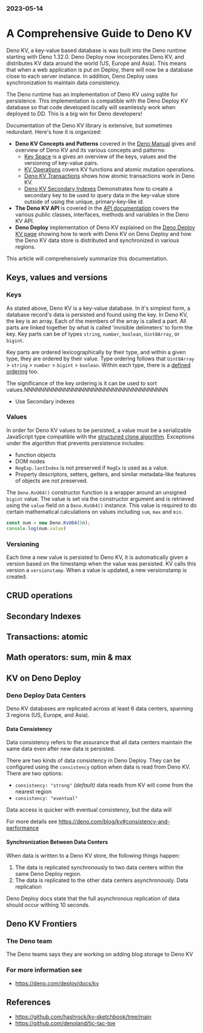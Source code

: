 ### 2023-05-14

# A Comprehensive Guide to Deno KV

Deno KV, a key-value based database is was built into the Deno runtime starting with Deno 1.32.0. Deno Deploy now incorporates Deno KV, and distributes KV data around the world (US, Europe and Asia). This means that when a web application is put on Deploy, there will now be a database close to each server instance. In addition, Deno Deploy uses synchronization to maintain data consistency.

The Deno runtime has an implementation of Deno KV using sqlite for persistence. This implementation is compatible with the Deno Deploy KV database so that code developed locally will seamlessly work when deployed to DD. This is a big win for Deno developers!

Documentation of the Deno KV library is extensive, but sometimes redundant. Here's how it is organized:
- **Deno KV Concepts and Patterns** covered in the [Deno Manual](https://deno.com/manual@v1.33.1/runtime/kv) gives and overview of Deno KV and its various concepts and patterns:
  - [Key Space](https://deno.com/manual@main/runtime/kv/key_space) is a gives an overview of the keys, values and the versioning of key-value pairs.
  - [KV Operations](https://deno.com/manual@main/runtime/kv/operations) covers KV functions and atomic mutation operations.
  - [Deno KV Transactions](https://deno.com/manual@main/runtime/kv/transactions) shows how atomic transactions work in Deno KV.
  - [Deno KV Secondary Indexes](https://deno.com/manual@main/runtime/kv/secondary_indexes) Demonstrates how to create a secondary key to be used to query data in the key-value store outside of using the unique, primary-key-like id.
- **The Deno KV API** is covered in the [API documentation](https://deno.land/api@v1.33.1?unstable=&s=Deno.Kv) covers the various public classes, interfaces, methods and variables in the Deno KV API.
- **Deno Deploy** implementation of Deno KV explained on the [Deno Deploy KV page](https://deno.com/deploy/docs/kv) showing how to work with Deno KV on Deno Deploy and how the Deno KV data store is distributed and synchronized in various regions.

This article will comprehensively summarize this documentation.


## Keys, values and versions
### Keys
As stated above, Deno KV is a key-value database. In it's simplest form, a database record's data is persisted and found using the key. In Deno KV, the key is an array. Each of the members of the array is called a part. All parts are linked together by what is called 'invisible delimeters' to form the key. Key parts can be of types `string`, `number`, `boolean`, `Uint8Array`, or `bigint`.

Key parts are ordered lexicographically by their type, and within a given type, they are ordered by their value. Type ordering follows that `Uint8Array` > `string` > `number` > `bigint` > `boolean`. Within each type, there is a [defined ordering](https://deno.com/manual@main/runtime/kv/key_space#key-part-ordering) too.

The significance of the key ordering is it can be used to sort values.NNNNNNNNNNNNNNNNNNNNNNNNNNNNNNNNNNNN
- Use Secondary indexes

### Values
In order for Deno KV values to be persisted, a value must be a serializable JavaScript type compatible with the [structured clone algorithm](https://developer.mozilla.org/en-US/docs/Web/API/Web_Workers_API/Structured_clone_algorithm).  Exceptions under the algorithm that prevents persistence includes:
- function objects
- DOM nodes
- `RegExp.lastIndex` is not preserved if `RegEx` is used as a value.
- Property descriptors, setters, getters, and similar metadata-like features of objects are not preserved.

The `Deno.KvU64()` constructor function is a wrapper around an unsigned `bigint` value. The value is set via the constructor argument and is retrieved using the `value` field on a `Deno.KvU64()` instance. This value is required to do certain mathematical calculations on values including `sum`, `max` and `min`.
```ts
const num = new Deno.KvU64(5n);
console.log(num.value)
```


### Versioning
Each time a new value is persisted to Deno KV, it is automatically given a version based on the timestamp when the value was persisted. KV calls this version a `versionstamp`. When a value is updated, a new versionstamp is created.


## CRUD operations



## Secondary Indexes




## Transactions: atomic


## Math operators: sum, min & max



## KV on Deno Deploy

### Deno Deploy Data Centers
Deno KV databases are replicated across at least 6 data centers, spanning 3 regions (US, Europe, and Asia).

#### Data Consistency
Data consistency refers to the assurance that all data centers maintain the same data even after new data is persisted.

There are two kinds of data consistency in Deno Deploy. They can be configured using the `consistency` option when data is read from Deno KV. There are two options:
- `consistency: "strong"` _(default)_ data reads from KV will come from the nearest region
- `consistency: "eventual"`

Data access is quicker with eventual consistency, but the data will

For more details see https://deno.com/blog/kv#consistency-and-performance

#### Synchronization Between Data Centers

When data is written to a Deno KV store, the following things happen:
1. The data is replicated synchronously to two data centers within the same Deno Deploy region.
2. The data is replicated to the other data centers asynchronously.
Data replication

Deno Deploy docs state that the full asynchronous replication of data should occur withing 10 seconds.


## Deno KV Frontiers

### The Deno team

The Deno teams says they are working on adding blog storage to Deno KV

### For more information see
- https://deno.com/deploy/docs/kv
## References
- https://github.com/hashrock/kv-sketchbook/tree/main
- https://github.com/denoland/tic-tac-toe
